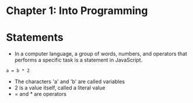 # Chapter 1: Into Programming

# Statements
- In a computer language, a group of words, numbers, and operators that performs a specific task is a statement in JavaScript.
```
a = b * 2

```
- The characters 'a' and 'b' are called variables
- 2 is a value itself, called a literal value
- = and * are operators
